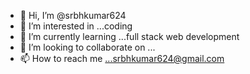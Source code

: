 - 👋 Hi, I’m @srbhkumar624
- 👀 I’m interested in ...coding 
- 🌱 I’m currently learning ...full stack web development
- 💞️ I’m looking to collaborate on ...
- 📫 How to reach me ...srbhkumar624@gmail.com

<!---
srbhkumar624/srbhkumar624 is a ✨ special ✨ repository because its `README.md` (this file) appears on your GitHub profile.
You can click the Preview link to take a look at your changes.
--->
